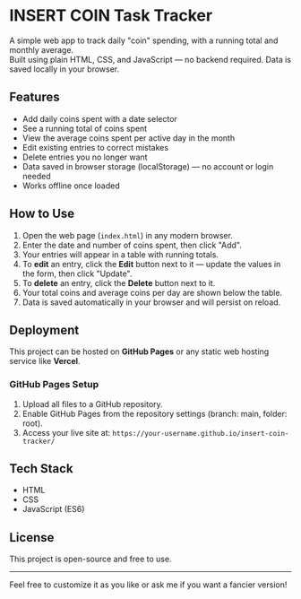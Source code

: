 # INSERT COIN Task Tracker

A simple web app to track daily "coin" spending, with a running total and monthly average.  
Built using plain HTML, CSS, and JavaScript — no backend required. Data is saved locally in your browser.

## Features

- Add daily coins spent with a date selector  
- See a running total of coins spent  
- View the average coins spent per active day in the month
- Edit existing entries to correct mistakes
- Delete entries you no longer want 
- Data saved in browser storage (localStorage) — no account or login needed  
- Works offline once loaded  

## How to Use

1. Open the web page (`index.html`) in any modern browser.  
2. Enter the date and number of coins spent, then click "Add".  
3. Your entries will appear in a table with running totals.
4. To **edit** an entry, click the **Edit** button next to it — update the values in the form, then click "Update".
5. To **delete** an entry, click the **Delete** button next to it.
6. Your total coins and average coins per day are shown below the table.  
7. Data is saved automatically in your browser and will persist on reload.

## Deployment

This project can be hosted on **GitHub Pages** or any static web hosting service like **Vercel**.

### GitHub Pages Setup

1. Upload all files to a GitHub repository.  
2. Enable GitHub Pages from the repository settings (branch: main, folder: root).  
3. Access your live site at: `https://your-username.github.io/insert-coin-tracker/`

## Tech Stack

- HTML  
- CSS  
- JavaScript (ES6)  

## License

This project is open-source and free to use.

---

Feel free to customize it as you like or ask me if you want a fancier version!
